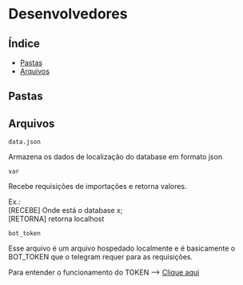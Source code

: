 <h1>Desenvolvedores</h1>

## Índice
* [Pastas](#pastas)
* [Arquivos](#arquivos)

## Pastas





## Arquivos
```
data.json
```

Armazena os dados de localização do database em formato json


```
var
```
Recebe requisições de importações e retorna valores.

Ex.:<br>
[RECEBE] Onde está o database x;<br>
[RETORNA] retorna localhost

```
bot_token
```
Esse arquivo é um arquivo hospedado localmente e é basicamente o BOT_TOKEN que o telegram requer para as requisições.

Para entender o funcionamento do TOKEN --> <a href="https://core.telegram.org/bots/api#authorizing-your-bot">Clique aqui</a>


